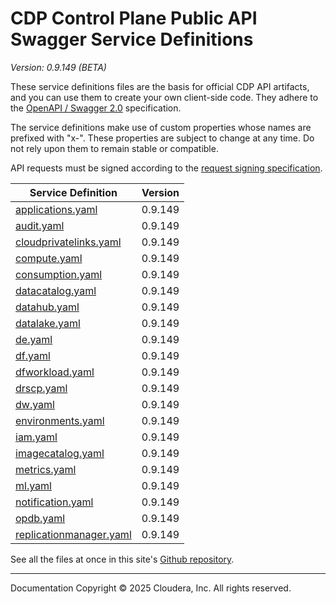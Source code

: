 # CDP Control Plane Public API Swagger Service Definitions

*Version: 0.9.149 (BETA)*

These service definitions files are the basis for official CDP API artifacts,
and you can use them to create your own client-side code. They adhere to the
[OpenAPI / Swagger 2.0](https://swagger.io/specification/v2/) specification.

The service definitions make use of custom properties whose names are prefixed
with "x-". These properties are subject to change at any time. Do not rely upon
them to remain stable or compatible.

API requests must be signed according to the
[request signing specification](request_signing.md).

| Service Definition | Version |
| --- | --- |
| [applications.yaml](./applications.yaml) | 0.9.149 |
| [audit.yaml](./audit.yaml) | 0.9.149 |
| [cloudprivatelinks.yaml](./cloudprivatelinks.yaml) | 0.9.149 |
| [compute.yaml](./compute.yaml) | 0.9.149 |
| [consumption.yaml](./consumption.yaml) | 0.9.149 |
| [datacatalog.yaml](./datacatalog.yaml) | 0.9.149 |
| [datahub.yaml](./datahub.yaml) | 0.9.149 |
| [datalake.yaml](./datalake.yaml) | 0.9.149 |
| [de.yaml](./de.yaml) | 0.9.149 |
| [df.yaml](./df.yaml) | 0.9.149 |
| [dfworkload.yaml](./dfworkload.yaml) | 0.9.149 |
| [drscp.yaml](./drscp.yaml) | 0.9.149 |
| [dw.yaml](./dw.yaml) | 0.9.149 |
| [environments.yaml](./environments.yaml) | 0.9.149 |
| [iam.yaml](./iam.yaml) | 0.9.149 |
| [imagecatalog.yaml](./imagecatalog.yaml) | 0.9.149 |
| [metrics.yaml](./metrics.yaml) | 0.9.149 |
| [ml.yaml](./ml.yaml) | 0.9.149 |
| [notification.yaml](./notification.yaml) | 0.9.149 |
| [opdb.yaml](./opdb.yaml) | 0.9.149 |
| [replicationmanager.yaml](./replicationmanager.yaml) | 0.9.149 |

See all the files at once in this site's
[Github repository](https://github.com/cloudera/cdp-dev-docs/tree/master/api-docs/swagger).

----

Documentation Copyright © 2025 Cloudera, Inc. All rights reserved.

